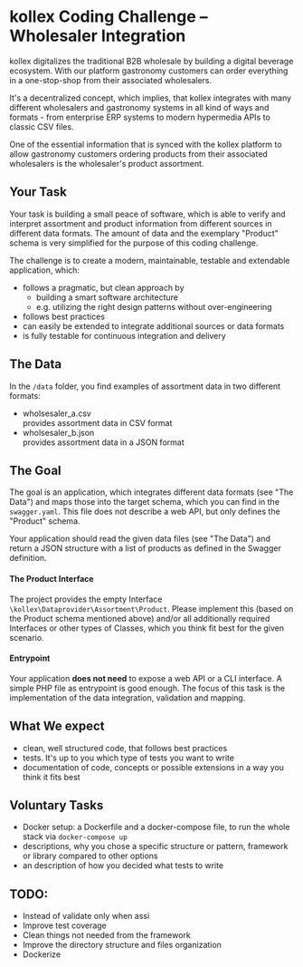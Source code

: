 # kollex Coding Challenge – Wholesaler Integration

kollex digitalizes the traditional B2B wholesale by building a digital beverage ecosystem. With our platform gastronomy 
customers can order everything in a one-stop-shop from their associated wholesalers.

It's a decentralized concept, which implies, that kollex integrates with many different wholesalers and gastronomy 
systems in all kind of ways and formats - from enterprise ERP systems to modern hypermedia APIs to classic CSV files. 

One of the essential information that is synced with the kollex platform to allow gastronomy customers ordering products 
from their associated wholesalers is the wholesaler's product assortment.


## Your Task
Your task is building a small peace of software, which is able to verify and interpret assortment and product 
information from different sources in different data formats. The amount of data and the exemplary "Product" schema 
is very simplified for the purpose of this coding challenge.

The challenge is to create a modern, maintainable, testable and extendable application, which:
- follows a pragmatic, but clean approach by 
  - building a smart software architecture 
  - e.g. utilizing the right design patterns without over-engineering
- follows best practices 
- can easily be extended to integrate additional sources or data formats
- is fully testable for continuous integration and delivery 


## The Data
In the `/data` folder, you find examples of assortment data in two different formats:
- wholsesaler_a.csv  
provides assortment data in CSV format
- wholsesaler_b.json  
provides assortment data in a JSON format


## The Goal
The goal is an application, which integrates different data formats (see "The Data") and maps those into the target
schema, which you can find in the `swagger.yaml`. This file does not describe a web API, but only defines 
the "Product" schema.

Your application should read the given data files (see "The Data") and return a JSON structure with a list of products 
as defined in the Swagger definition.

#### The Product Interface
The project provides the empty Interface `\kollex\Dataprovider\Assortment\Product`. Please implement this (based on the 
Product schema mentioned above) and/or all additionally required Interfaces or other types of Classes, which you think 
fit best for the given scenario.

#### Entrypoint
Your application **does not need** to expose a web API or a CLI interface. A simple PHP file as entrypoint is good 
enough. The focus of this task is the implementation of the data integration, validation and mapping.  


## What We expect
- clean, well structured code, that follows best practices
- tests. It's up to you which type of tests you want to write
- documentation of code, concepts or possible extensions in a way you think it fits best 


## Voluntary Tasks
- Docker setup: a Dockerfile and a docker-compose file, to run the whole stack via `docker-compose up`
- descriptions, why you chose a specific structure or pattern, framework or library compared to other options 
- an description of how you decided what tests to write

## TODO:
- Instead of validate only when assi
- Improve test coverage
- Clean things not needed from the framework
- Improve the directory structure and files organization
- Dockerize